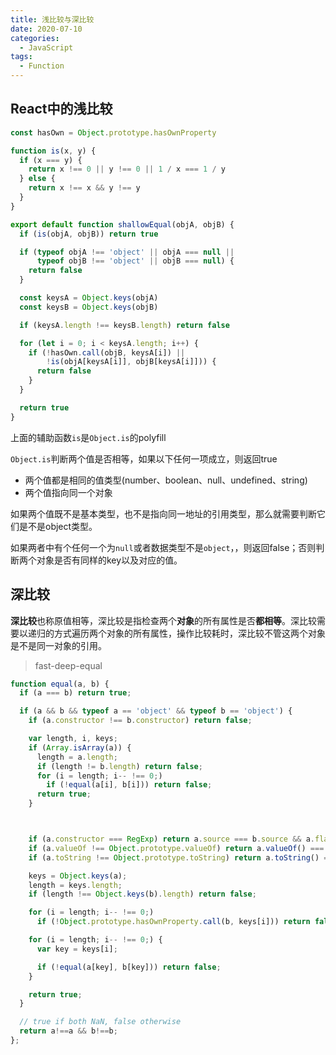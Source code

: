 ```yaml
---
title: 浅比较与深比较
date: 2020-07-10
categories:
  - JavaScript
tags:
  - Function
---
```


## React中的浅比较

```js
const hasOwn = Object.prototype.hasOwnProperty

function is(x, y) {
  if (x === y) {
    return x !== 0 || y !== 0 || 1 / x === 1 / y
  } else {
    return x !== x && y !== y
  }
}

export default function shallowEqual(objA, objB) {
  if (is(objA, objB)) return true

  if (typeof objA !== 'object' || objA === null ||
      typeof objB !== 'object' || objB === null) {
    return false
  }

  const keysA = Object.keys(objA)
  const keysB = Object.keys(objB)

  if (keysA.length !== keysB.length) return false

  for (let i = 0; i < keysA.length; i++) {
    if (!hasOwn.call(objB, keysA[i]) ||
        !is(objA[keysA[i]], objB[keysA[i]])) {
      return false
    }
  }

  return true
}
```

上面的辅助函数`is`是`Object.is`的polyfill

`Object.is`判断两个值是否相等，如果以下任何一项成立，则返回true

- 两个值都是相同的值类型(number、boolean、null、undefined、string)
- 两个值指向同一个对象



如果两个值既不是基本类型，也不是指向同一地址的引用类型，那么就需要判断它们是不是object类型。

如果两者中有个任何一个为`null`或者数据类型不是`object`，，则返回false；否则判断两个对象是否有同样的key以及对应的值。



## 深比较

**深比较**也称原值相等，深比较是指检查两个**对象**的所有属性是否**都相等**。深比较需要以递归的方式遍历两个对象的所有属性，操作比较耗时，深比较不管这两个对象是不是同一对象的引用。

> fast-deep-equal

```js
function equal(a, b) {
  if (a === b) return true;

  if (a && b && typeof a == 'object' && typeof b == 'object') {
    if (a.constructor !== b.constructor) return false;

    var length, i, keys;
    if (Array.isArray(a)) {
      length = a.length;
      if (length != b.length) return false;
      for (i = length; i-- !== 0;)
        if (!equal(a[i], b[i])) return false;
      return true;
    }



    if (a.constructor === RegExp) return a.source === b.source && a.flags === b.flags;
    if (a.valueOf !== Object.prototype.valueOf) return a.valueOf() === b.valueOf();
    if (a.toString !== Object.prototype.toString) return a.toString() === b.toString();

    keys = Object.keys(a);
    length = keys.length;
    if (length !== Object.keys(b).length) return false;

    for (i = length; i-- !== 0;)
      if (!Object.prototype.hasOwnProperty.call(b, keys[i])) return false;

    for (i = length; i-- !== 0;) {
      var key = keys[i];

      if (!equal(a[key], b[key])) return false;
    }

    return true;
  }

  // true if both NaN, false otherwise
  return a!==a && b!==b;
};

```

